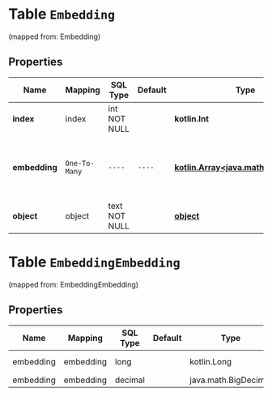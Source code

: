
# Table `Embedding`
(mapped from: Embedding)

## Properties
Name | Mapping | SQL Type | Default | Type | Description | Notes
---- | ------- | -------- | ------- | ---- | ----------- | -----
**index** | index | int NOT NULL |  | **kotlin.Int** | The index of the embedding in the list of embeddings. | 
**embedding** | `One-To-Many` | `----` | `----`  | [**kotlin.Array&lt;java.math.BigDecimal&gt;**](java.math.BigDecimal.md) | The embedding vector, which is a list of floats. The length of vector depends on the model as listed in the [embedding guide](/docs/guides/embeddings).  | 
**object** | object | text NOT NULL |  | [**object**](#Object) | The object type, which is always \&quot;embedding\&quot;. | 



# **Table `EmbeddingEmbedding`**
(mapped from: EmbeddingEmbedding)

## Properties
Name | Mapping | SQL Type | Default | Type | Description | Notes
---- | ------- | -------- | ------- | ---- | ----------- | -----
embedding | embedding | long | | kotlin.Long | Primary Key | *one*
embedding | embedding | decimal | | java.math.BigDecimal | Foreign Key | *many*




